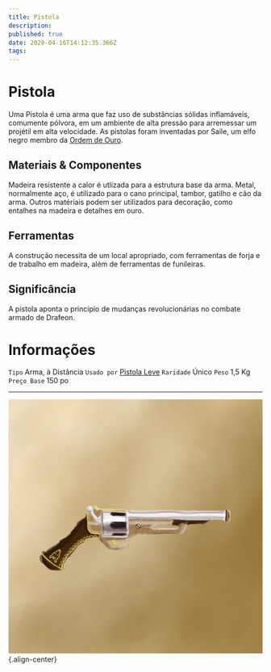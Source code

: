 ```yaml
---
title: Pistola
description: 
published: true
date: 2020-04-16T14:12:35.366Z
tags: 
---
```


<!-- SUBTITLE: Visão geral sobre Pistola -->

# Pistola
Uma Pistola é uma arma que faz uso de substâncias sólidas inflamáveis, comumente pólvora, em um ambiente de alta pressão para arremessar um projétil em alta velocidade. As pistolas foram inventadas por Saile, um elfo negro membro da [Ordem de Ouro](http://localhost/faccoes/faccoes-independentes/ordem-de-ouro#ordem-de-ouro). 

## Materiais & Componentes
Madeira resistente a calor é utlizada para a estrutura base da arma. Metal, normalmente aço, é utilizado para o cano principal, tambor, gatilho e cão da arma. Outros matériais podem ser utilizados para decoração, como entalhes na madeira e detalhes em ouro.

## Ferramentas
A construção necessita de um local apropriado, com ferramentas de forja e de trabalho em madeira, além de ferramentas de funileiras.

## Significância
A pistola aponta o princípio de mudanças revolucionárias no combate armado de Drafeon.

# Informações
`Tipo` Arma, à Distância
`Usado por` [Pistola Leve](http://localhost/itens/pistola-leve#pistola-leve)
`Raridade` Único
`Peso` 1,5 Kg
`Preço Base` 150 po

---
![pistola_-_full.png](/uploads/itens/pistola_-_full.png){.align-center}